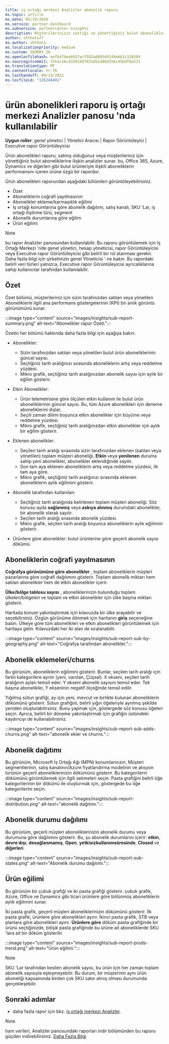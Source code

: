 ```yaml
---
title: iş ortağı merkezi Analizler abonelik raporu
ms.topic: article
ms.date: 05/19/2020
ms.service: partner-dashboard
ms.subservice: partnercenter-insights
description: Müşterilerinizin sattığı ve yönettiğiniz bulut abonelikleriyle ilgili olarak neleri iyileştirebileceğinizi görün.
author: shthota77
ms.author: shthota
ms.localizationpriority: medium
ms.custom: SEOMAY.20
ms.openlocfilehash: eefb4f4ee6657acf583ad0b5d4149e662c320184
ms.sourcegitcommit: 37eac16c4339cb97831eb2a86d156c45bdf6a531
ms.translationtype: MT
ms.contentlocale: tr-TR
ms.lasthandoff: 09/13/2021
ms.locfileid: "126248481"
---
```

# <a name="product-subscriptions-report-available-from-the-partner-center-insights-dashboard"></a>ürün abonelikleri raporu iş ortağı merkezi Analizler panosu 'nda kullanılabilir

**Uygun roller**: genel yönetici | Yönetici Aracısı | Rapor Görüntüleyici | Executive rapor Görüntüleyicisi

Ürün abonelikleri raporu, satmış olduğunuz veya müşterileriniz için yönettiğiniz bulut aboneliklerine ilişkin analizler sunar. bu, Office 365, Azure, Dynamics ve diğerleri gibi bulut ürünleriyle ilişkili aboneliklerin performansını içeren ürüne özgü bir rapordur.

Ürün abonelikleri raporundan aşağıdaki bölümleri görüntüleyebilirsiniz.

- Özet
- Aboneliklerin coğrafi yayılmasının
- Abonelikler ekleme/karmaşıklık eğilimi
- İş ortağı konumlarına göre abonelik dağıtımı, satış kanalı, SKU 'Lar, iş ortağı iliştirme türü, segment
- Abonelik durumlarına göre eğilim
- Ürün eğilimi

 > [!NOTE]
 > bu rapor Analizler panosundan kullanılabilir. Bu raporu görüntülemek için Iş Ortağı Merkezi 'nde genel yönetici, hesap yöneticisi, rapor Görüntüleyicisi veya Executive rapor Görüntüleyicisi gibi belirli bir rol atanması gerekir. Daha fazla bilgi için şirketinizin genel Yöneticisi ' ne bakın. Bu rapordaki belirli veri türleri yalnızca, Executive rapor Görüntüleyicisi ayrıcalıklarına sahip kullanıcılar tarafından kullanılabilir.

## <a name="summary"></a>Özet

Özet bölümü, müşterileriniz için sizin tarafınızdan satılan veya yönetilen Aboneliklerle ilgili ana performans göstergelerinin (KPI) bir anlık görüntü görünümünü sunar.  

:::image type="content" source="images/insights/sub-report-summary.png" alt-text="Abonelikler rapor Özeti.":::

Özetin her bölümü hakkında daha fazla bilgi için aşağıya bakın:

- Abonelikler:
  - Sizin tarafınızdan satılan veya yönetilen bulut ürün aboneliklerinin güncel sayısı.
  - Seçtiğiniz tarih aralığınızı sırasında aboneliklerin artış veya reddetme yüzdesi.
  - Mikro grafik, seçtiğiniz tarih aralığınızdan abonelik sayısı için aylık bir eğilim gösterir.

- Etkin Abonelikler:
  - Ürün telemetrisine göre ölçülen etkin kullanım ile bulut ürün aboneliklerinin güncel sayısı. Bu, tüm Azure abonelikleri için deneme aboneliklerini dışlar.
  - Seçili zaman dilimi boyunca etkin abonelikler için büyüme veya reddetme yüzdesi.
  - Mikro grafik, seçtiğiniz tarih aralığınızdan etkin abonelikler için aylık bir eğilim gösterir.

- Eklenen abonelikler:
  - Seçilen tarih aralığı sırasında sizin tarafınızdan eklenen (satılan veya yönetilen) toplam müşteri aboneliği. **Etkin** veya **yenilenen** duruma sahip yeni abonelikler, abonelikler eklendiğinde sayılır.
  - Son tam aya eklenen aboneliklerin artış veya reddetme yüzdesi, ilk tam aya göre.
  - Mikro grafik, seçtiğiniz tarih aralığınızı sırasında eklenen aboneliklerin aylık eğilimini gösterir.

- Abonelik tarafından kullanılan:
  - Seçtiğiniz tarih aralığında belirlenen toplam müşteri aboneliği. Söz konusu ayda **sağlanmış** veya **askıya alınmış** durumdaki abonelikler, bir abonelik olarak sayılır.  
  - Seçilen tarih aralığı sırasında abonelik yüzdesi.
  - Mikro grafik, seçilen tarih aralığı boyunca aboneliklerin aylık eğilimini gösterir.

- Ürünlere göre abonelikler: bulut ürünlerine göre geçerli abonelik sayısı dökümü.

## <a name="geographical-spread-of-subscriptions"></a>Aboneliklerin coğrafi yayılmasının

**Coğrafya görünümüne göre abonelikler** , toplam aboneliklerin müşteri pazarlarına göre coğrafi dağılımını gösterir. Toplam abonelik miktarı hem satılan abonelikler hem de etkin abonelikler içerir.

**Ülke/bölge tablosu sayısı** , aboneliklerinizin bulunduğu toplam ülkeleri/bölgeleri ve toplam ve etkin abonelikler için ülke başına miktarı gösterir.

Haritada konum yakınlaştırmak için kılavuzda bir ülke arayabilir ve seçebilirsiniz. Özgün görünüme dönmek için haritanın **giriş** seçeneğine basın. Ülkeye göre tüm abonelikleri ve etkin abonelikleri görüntülemek için haritaya gelin. Kılavuzdaki her iki alan de sıralanabilir.

:::image type="content" source="images/insights/sub-report-sub-by-geography.png" alt-text="Coğrafya tarafından abonelikler.":::

## <a name="subscription-addschurns"></a>Abonelik eklemeleri/churns

Bu görünüm, aboneliklerin eğilimini gösterir. Bunlar, seçilen tarih aralığı için farklı kategorilere ayrılır (yeni, varolan, Çüşsal). X ekseni, seçilen tarih aralığının ayları temsil eder. Y ekseni abonelik sayısını temsil eder. Tek başına abonelikler, Y ekseninin negatif ölçeğinde temsil edilir. 

Yığılmış sütun grafiği, ay için yeni, mevcut ve birlikte bulunan aboneliklerin dökümünü gösterir. Sütun grafiğini, belirli yığın öğeleriyle ayrılmış şekilde yeniden oluşturabilirsiniz. Bunu yapmak için, göstergede söz konusu öğeleri seçin. Ayrıca, belirli bir döneme yakınlaştırmak için grafiğin üstündeki kaydırıcıyı de kullanabilirsiniz.

:::image type="content" source="images/insights/sub-report-sub-adds-churns.png" alt-text="abonelik ekler ve churns.":::

## <a name="subscription-distribution"></a>Abonelik dağıtımı

Bu görünüm, Microsoft İş Ortağı Ağı (MPN) konumlarınızın, Müşteri segmentlerinin, satış kanalının/Azure fiyatlandırma modelinin ve atısyon türünün geçerli aboneliklerinizin dökümünü gösterir. Bu kategorilerin dökümünü görüntülemek için ilgili sekmeleri seçin. Pasta grafiğini belirli öğe kategorilerinin bir dökümü ile oluşturmak için, göstergede bu öğe kategorilerini seçin.

:::image type="content" source="images/insights/sub-report-distribution.png" alt-text="abonelik dağıtımı.":::

## <a name="subscription-state-distribution"></a>Abonelik durumu dağılımı

Bu görünüm, geçerli müşteri aboneliklerinizin abonelik durumu veya durumuna göre dağılımını gösterir. Bu, şu abonelik durumlarını içerir: **etkin**, **devre dışı**, **desağlanmamış**, **Open**, **yetkisizkullanımsüresinde**, **Closed** ve **diğerleri**.

:::image type="content" source="images/insights/sub-report-sub-states.png" alt-text="Abonelik durumu dağıtımı.":::

## <a name="products-trend"></a>Ürün eğilimi

Bu görünüm bir çubuk grafiği ve iki pasta grafiği gösterir. çubuk grafik, Azure, Office ve Dynamics gibi ticari ürünlere göre bölünmüş aboneliklerin aylık eğilimini sunar.

İki pasta grafik, geçerli müşteri aboneliklerinizin dökümünü gösterir. İlk pasta grafik, ürünlere göre abonelikleri ayırır. İkinci pasta grafik, STB veya planlara göre abonelikleri ayırır. **Ürünlere göre** döküm pasta grafiğinde bir ürünü seçtiğinizde, bitişik pasta grafiğinde bu ürüne ait aboneliklerde SKU 'lara ait bir döküm gösterilir.

:::image type="content" source="images/insights/sub-report-prods-trend.png" alt-text="Ürün eğilimi.":::

> [!NOTE]
 > SKU 'Lar tarafından kesilen abonelik sayısı, bu ürün için her zaman toplam abonelik sayısıyla eşleşmeyebilir. Bu durum, bir müşterinin aynı ürün aboneliği kapsamında birden çok SKU satın almış olması durumunda gerçekleşebilir.

## <a name="next-steps"></a>Sonraki adımlar

- daha fazla rapor için bkz. [iş ortağı merkezi Analizler](partner-center-insights.md).

>[!NOTE] 
> ham verileri, Analizler panosundaki raporları indir bölümünden bu raporu güçden indirebilirsiniz. [Daha Fazla Bilgi](insights-download-reports.md) 
